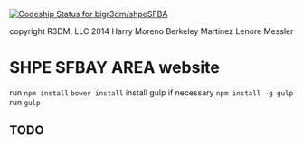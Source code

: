[ ![Codeship Status for bigr3dm/shpeSFBA](https://codeship.io/projects/1f64acd0-1bad-0132-b497-4a19bf040eb5/status)](https://codeship.io/projects/34983)

copyright R3DM, LLC 2014
Harry Moreno
Berkeley Martinez
Lenore Messler

# SHPE SFBAY AREA website

run `npm install`
`bower install`
install gulp if necessary `npm install -g gulp`
run `gulp`

## TODO
